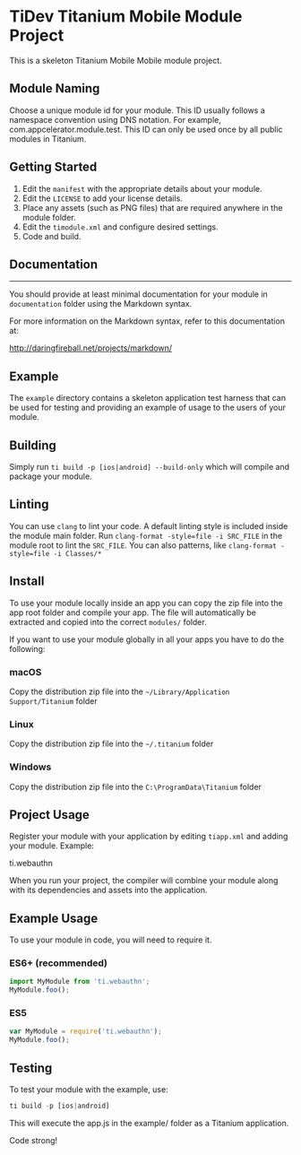 # TiDev Titanium Mobile Module Project

This is a skeleton Titanium Mobile Mobile module project.

## Module Naming

Choose a unique module id for your module.  This ID usually follows a namespace
convention using DNS notation.  For example, com.appcelerator.module.test.  This
ID can only be used once by all public modules in Titanium.

## Getting Started

1. Edit the `manifest` with the appropriate details about your module.
2. Edit the `LICENSE` to add your license details.
3. Place any assets (such as PNG files) that are required anywhere in the module folder.
4. Edit the `timodule.xml` and configure desired settings.
5. Code and build.

## Documentation
-----------------------------

You should provide at least minimal documentation for your module in `documentation` folder using the Markdown syntax.

For more information on the Markdown syntax, refer to this documentation at:

<http://daringfireball.net/projects/markdown/>

## Example

The `example` directory contains a skeleton application test harness that can be
used for testing and providing an example of usage to the users of your module.

## Building

Simply run `ti build -p [ios|android] --build-only` which will compile and package your module.

## Linting

You can use `clang` to lint your code. A default linting style is included inside the module main folder.
Run `clang-format -style=file -i SRC_FILE` in the module root to lint the `SRC_FILE`. You can also patterns,
like `clang-format -style=file -i Classes/*`

## Install

To use your module locally inside an app you can copy the zip file into the app root folder and compile your app.
The file will automatically be extracted and copied into the correct `modules/` folder.

If you want to use your module globally in all your apps you have to do the following:

### macOS

Copy the distribution zip file into the `~/Library/Application Support/Titanium` folder

### Linux

Copy the distribution zip file into the `~/.titanium` folder

### Windows
Copy the distribution zip file into the `C:\ProgramData\Titanium` folder

## Project Usage

Register your module with your application by editing `tiapp.xml` and adding your module.
Example:

<modules>
  <module version="1.0.0">ti.webauthn</module>
</modules>

When you run your project, the compiler will combine your module along with its dependencies
and assets into the application.

## Example Usage

To use your module in code, you will need to require it.

### ES6+ (recommended)

```js
import MyModule from 'ti.webauthn';
MyModule.foo();
```

### ES5

```js
var MyModule = require('ti.webauthn');
MyModule.foo();
```

## Testing

To test your module with the example, use:

```js
ti build -p [ios|android]
```

This will execute the app.js in the example/ folder as a Titanium application.

Code strong!
